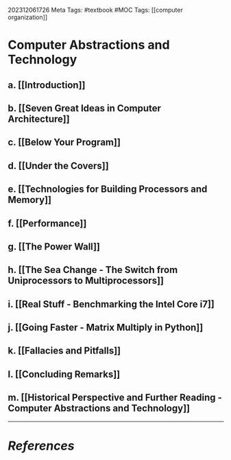 202312061726
Meta Tags: #textbook #MOC 
Tags: [[computer organization]]

# Computer Abstractions and Technology

## a. [[Introduction]]
## b. [[Seven Great Ideas in Computer Architecture]]
## c. [[Below Your Program]]
## d. [[Under the Covers]]
## e. [[Technologies for Building Processors and Memory]]
## f. [[Performance]]
## g. [[The Power Wall]]
## h. [[The Sea Change - The Switch from Uniprocessors to Multiprocessors]]
## i. [[Real Stuff - Benchmarking the Intel Core i7]]
## j.  [[Going Faster - Matrix Multiply in Python]]
## k. [[Fallacies and Pitfalls]]
## l. [[Concluding Remarks]]
## m. [[Historical Perspective and Further Reading - Computer Abstractions and Technology]]





---
# *References*